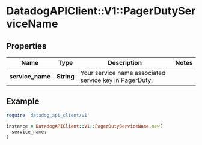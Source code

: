 # DatadogAPIClient::V1::PagerDutyServiceName

## Properties

| Name             | Type       | Description                                            | Notes |
| ---------------- | ---------- | ------------------------------------------------------ | ----- |
| **service_name** | **String** | Your service name associated service key in PagerDuty. |       |

## Example

```ruby
require 'datadog_api_client/v1'

instance = DatadogAPIClient::V1::PagerDutyServiceName.new(
  service_name:
)
```
